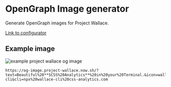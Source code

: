 # OpenGraph Image generator

Generate OpenGraph images for Project Wallace.

[Link to configurator](https://svelte.dev/repl/fd7fa3a528534d2bb58de34b16eb9b9e?version=3.12.1`)

## Example image

![example project wallace og image](https://og-image.project-wallace.now.sh/?text=Beautiful%20**SCSS%20Analytics**%20in%20your%20Terminal.&icon=wallace-cli&cli=npx%20wallace-cli%20css-analytics.com)

```text
https://og-image.project-wallace.now.sh/?text=Beautiful%20**SCSS%20Analytics**%20in%20your%20Terminal.&icon=wallace-cli&cli=npx%20wallace-cli%20css-analytics.com
```
